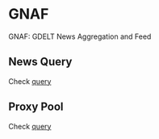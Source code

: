 # GNAF

GNAF: GDELT News Aggregation and Feed

## News Query

Check [query](query/README.md)

## Proxy Pool

Check [query](proxypool/README.md)
